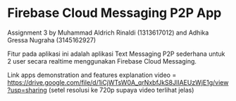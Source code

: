 # Firebase Cloud Messaging P2P App

Assignment 3 by Muhammad Aldrich Rinaldi (1313617012) and Adhika Gressa Nugraha (3145162927)



Fitur pada aplikasi ini adalah aplikasi Text Messaging P2P sederhana untuk 2 user secara realtime menggunakan Firebase Cloud Messaging.

Link apps demonstration and features explanation video = https://drive.google.com/file/d/1iCjWTsW0A_qrNxbfJkS8JlIAEUzWjE1g/view?usp=sharing (setel resolusi ke 720p supaya video terlihat jelas)
